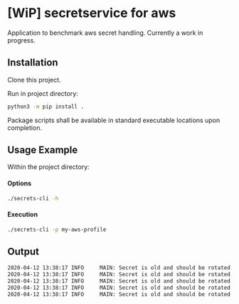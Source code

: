 \[WiP] secretservice for aws
============================
Application to benchmark aws secret handling. Currently a work in progress.

## Installation

Clone this project.

Run in project directory:

```bash
python3 -m pip install .
```

Package scripts shall be available in standard executable locations upon completion.

## Usage Example

Within the project directory:

#### Options
```bash
./secrets-cli -h
```

#### Execution

```bash
./secrets-cli -p my-aws-profile
```

## Output

````bash
2020-04-12 13:38:17 INFO     MAIN: Secret is old and should be rotated. Age: 95 --- <Resource-ID>
2020-04-12 13:38:17 INFO     MAIN: Secret is old and should be rotated. Age: 95 --- <Resource-ID>
2020-04-12 13:38:17 INFO     MAIN: Secret is old and should be rotated. Age: 248 --- <Resource-ID>
2020-04-12 13:38:17 INFO     MAIN: Secret is old and should be rotated. Age: 248 --- <Resource-ID>
2020-04-12 13:38:17 INFO     MAIN: Secret is old and should be rotated. Age: 248 --- <Resource-ID>

